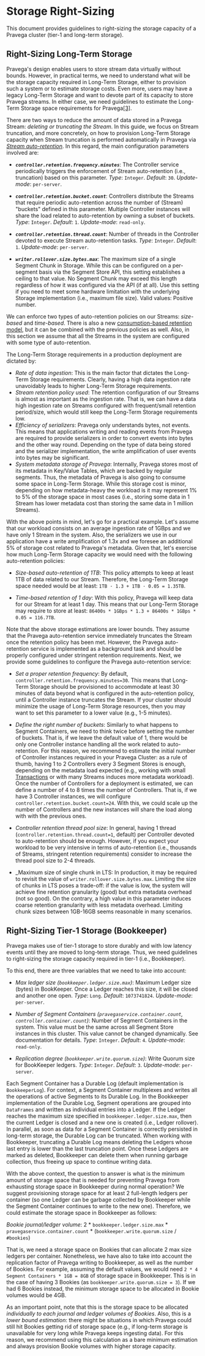 <!--
Copyright Pravega Authors.

Licensed under the Apache License, Version 2.0 (the "License");
you may not use this file except in compliance with the License.
You may obtain a copy of the License at

    http://www.apache.org/licenses/LICENSE-2.0

Unless required by applicable law or agreed to in writing, software
distributed under the License is distributed on an "AS IS" BASIS,
WITHOUT WARRANTIES OR CONDITIONS OF ANY KIND, either express or implied.
See the License for the specific language governing permissions and
limitations under the License.
-->

# Storage Right-Sizing
This document provides guidelines to right-sizing the storage capacity of a Pravega cluster (tier-1 and long-term
storage).

## Right-Sizing Long-Term Storage

Pravega's design enables users to store stream data virtually without bounds. However, in practical terms, we need
to understand what will be the storage capacity required in Long-Term Storage, either to provision such a system or
to estimate storage costs. Even more, users may have a legacy Long-Term Storage and want to devote part of its
capacity to store Pravega streams. In either case, we need guidelines to estimate the Long-Term Storage space 
requirements for Pravega[[3]](https://github.com/pravega/pravega/issues/4503 ).    

There are two ways to reduce the amount of data stored in a Pravega Stream: _deleting or truncating the Stream_. 
In this guide, we focus on Stream truncation, and more concretely, on how to provision Long-Term Storage capacity
when Stream truncation is performed automatically in Pravega via 
[_Stream auto-retention_](http://pravega.io/docs/latest/pravega-concepts/#stream-retention-policies). In this regard,
the main configuration parameters involved are:

- **_`controller.retention.frequency.minutes`_**: The Controller service periodically triggers the enforcement of
Stream auto-retention (i.e., truncation) based on this parameter.
_Type_: `Integer`. _Default_: `30`. _Update-mode_: `per-server`.

- **_`controller.retention.bucket.count`_**: Controllers distribute the Streams that require periodic auto-retention
across the number of (Stream) "buckets" defined in this parameter. Multiple Controller instances will share the load related
to auto-retention by owning a subset of buckets.
_Type_: `Integer`. _Default_: `1`. _Update-mode_: `read-only`.

- **_`controller.retention.thread.count`_**: Number of threads in the Controller devoted to execute Stream auto-retention tasks.
_Type_: `Integer`. _Default_: `1`. _Update-mode_: `per-server`.

- **_`writer.rollover.size.bytes.max`_**: The maximum size of a single Segment Chunk in Storage. While this can 
be configured on a per-segment basis via the Segment Store API, this setting establishes a ceiling to that value. 
No Segment Chunk may exceed this length regardless of how it was configured via the API (if at all). Use this setting 
if you need to meet some hardware limitation with the underlying Storage implementation (i.e., maximum file size).
Valid values: Positive number.
 
We can enforce two types of auto-retention policies on our Streams: _size-based_ and _time-based_. There is also
a new [consumption-based retention model](https://github.com/pravega/pravega/wiki/PDP-47:-Pravega-Consumption-Based-Retention), 
but it can be combined with the previous policies as well. Also, in this section we assume that all the Streams in the 
system are configured with some type of auto-retention.

The Long-Term Storage requirements in a production deployment are dictated by:
- _Rate of data ingestion_: This is the main factor that dictates the Long-Term Storage requirements. Clearly, having
a high data ingestion rate unavoidably leads to higher Long-Term Storage requirements. 
- _Stream retention policy used_: The retention configuration of our Streams is almost as important as the ingestion rate.
That is, we can have a data high ingestion rate on Streams configured with frequent/small retention period/size, 
which would still keep the Long-Term Storage requirements low.
- _Efficiency of serializers_: Pravega only understands bytes, not events. This means that applications writing and
reading events from Pravega are required to provide serializers in order to convert events into bytes and the other way
round. Depending on the type of data being stored and the serializer implementation, the write amplification of user
events into bytes may be significant.
- _System metadata storage of Pravega_: Internally, Pravega stores most of its metadata in Key/Value Tables, which are
backed by regular segments. Thus, the metadata of Pravega is also going to consume some space in Long-Term Storage.
While this storage cost is minor, depending on how metadata-heavy the workload is it may represent 1% to 5% of the 
storage space in most cases (i.e., storing some data in 1 Stream has lower metadata cost than storing the same data in 
1 million Streams).

With the above points in mind, let's go for a practical example. Let's assume that our workload consists on an average
ingestion rate of 1GBps and we have only 1 Stream in the system. Also, the serializers we use in our application have 
a write amplification of 1.3x and we foresee an additional 5% of storage cost related to Pravega's metadata. Given 
that, let's exercise how much Long-Term Storage capacity we would need with the following auto-retention policies:

- _Size-based auto-retention of 1TB_: This policy attempts to keep at least 1TB of data related to our Stream.
Therefore, the Long-Term Storage space needed would be at least: `1TB · 1.3 + 1TB · 0.05 = 1.35TB`. 

- _Time-based retention of 1 day_: With this policy, Pravega will keep data for our Stream for at least 1 day.
This means that our Long-Term Storage may require to store at least: `86400s * 1GBps * 1.3 + 86400s * 1GBps * 0.05 = 116.7TB`.

Note that the above storage estimations are lower bounds. They assume that the Pravega auto-retention service immediately
truncates the Stream once the retention policy has been met. However, the Pravega auto-retention service is implemented
as a background task and should be properly configured under stringent retention requirements. Next, we provide some
guidelines to configure the Pravega auto-retention service:

- _Set a proper retention frequency_: By default, `controller.retention.frequency.minutes=30`. This means that Long-Term
Storage should be provisioned to accommodate at least 30 minutes of data beyond what is configured in the auto-retention
policy, until a Controller instance truncates the Stream. If your cluster should minimize the usage of Long-Term Storage
resources, then you may want to set this parameter to a lower value (e.g., 1-5 minutes).

- _Define the right number of buckets_: Similarly to what happens to Segment Containers, we need to think twice before
setting the number of buckets. That is, if we leave the default value of 1, there would be only one Controller instance 
handling all the work related to auto-retention. For this reason, we recommend to estimate the initial number of Controller 
instances required in your Pravega Cluster: as a rule of thumb, having 1 to 2 Controllers every 3 Segment Stores is enough, 
depending on the metadata load expected (e.g., working with small [Transactions](http://pravega.io/docs/latest/pravega-concepts/#transactions) 
or with many Streams induces more metadata workload). Once the number of Controllers for a deployment is estimated,
we can define a number of 4 to 8 times the number of Controllers. That is, if we have 3 Controller instances,
we will configure `controller.retention.bucket.count=24`. With this, we could scale up the number of Controllers and
the new instances will share the load along with with the previous ones.

- _Controller retention thread pool size_: In general, having 1 thread (`controller.retention.thread.count=1`, default)
per Controller devoted to auto-retention should be enough. However, if you expect your workload to be very 
intensive in terms of auto-retention (i.e., thousands of Streams, stringent retention requirements) consider to increase
the thread pool size to 2-4 threads. 

- _Maximum size of single chunk in LTS: In production, it may be required to revisit the value of `writer.rollover.size.bytes.max`.
Limiting the size of chunks in LTS poses a trade-off: if the value is low, the system will achieve fine retention granularity 
(good) but extra metadata overhead (not so good). On the contrary, a high value in this parameter induces coarse retention 
granularity with less metadata overhead. Limiting chunk sizes between 1GB-16GB seems reasonable in many scenarios.

## Right-Sizing Tier-1 Storage (Bookkeeper)

Pravega makes use of tier-1 storage to store durably and with low latency events until they are moved to long-term storage. 
Thus, we need guidelines to right-sizing the storage capacity required in tier-1 (i.e., Bookkeeper).

To this end, there are three variables that we need to take into account:
- _Max ledger size (`bookkeeper.ledger.size.max`)_: Maximum Ledger size (bytes) in BookKeeper. Once a Ledger reaches this size, 
it will be closed and another one open. _Type_: `Long`. _Default_: `1073741824`. _Update-mode_: `per-server`.

- _Number of Segment Containers (`pravegaservice.container.count`, `controller.container.count`)_: Number of Segment Containers in the system. 
This value must be the same across all Segment Store instances in this cluster. This value cannot be changed dynamically. See documentation for details.
_Type_: `Integer`. _Default_: `4`. _Update-mode_: `read-only`.

- _Replication degree (`bookkeeper.write.quorum.size`)_: Write Quorum size for BookKeeper ledgers.
_Type_: `Integer`. _Default_: `3`. _Update-mode_: `per-server`.

Each Segment Container has a Durable Log (default implementation is `BookkeeperLog`). For context, a Segment
Container multiplexes and writes all the operations of active Segments to its Durable Log. In the Bookkeeper implementation
of the Durable Log, Segment operations are grouped into `DataFrames` and written as individual entries into a Ledger.
If the Ledger reaches the maximum size specified in `bookkeeper.ledger.size.max`, then the current Ledger is closed and
a new one is created (i.e., Ledger rollover). In parallel, as soon as data for a Segment Container is correctly persisted
in long-term storage, the Durable Log can be truncated. When working with Bookkeeper, truncating a Durable Log means
deleting the Ledgers whose last entry is lower than the last truncation point. Once these Ledgers are marked as deleted,
Bookkeeper can delete them when running garbage collection, thus freeing up space to continue writing data.

With the above context, the question to answer is what is the minimum amount of storage space that is needed
for preventing Pravega from exhausting storage space in Bookkeeper during normal operation? We suggest provisioning storage 
space for at least 2 full-length ledgers per container (so one Ledger can be garbage collected by Bookkeeper while the Segment
Container continues to write to the new one). Therefore, we could estimate the storage space in Bookkeeper as follows:

_Bookie journal/ledger volume_: 2 * `bookkeeper.ledger.size.max` * `pravegaservice.container.count` * (`bookkeeper.write.quorum.size` / `#bookies`)

That is, we need a storage space on Bookies that can allocate 2 max size ledgers per container. Nonetheless, we have also to take
into account the replication factor of Pravega writing to Bookkeeper, as well as the number of Bookies. For example, assuming the
default values, we would need `2 * 4 Segment Containers * 1GB = 8GB` of storage space in Bookkeeper. This is in the
case of having 3 Bookies (as `bookkeeper.write.quorum.size = 3`). If we had 6 Bookies instead, the minimum storage space
to be allocated in Bookie volumes would be 4GB. 

As an important point, note that this is the storage space to be allocated _individually to each journal and ledger volumes of Bookies_.
Also, this is a _lower bound estimation_: there might be situations in which Pravega could still hit Bookies getting rid of
storage space (e.g., if long-term storage is unavailable for very long while Pravega keeps ingesting data). For this reason,
we recommend using this calculation as a bare minimum estimation and always provision Bookie volumes with higher storage capacity.
